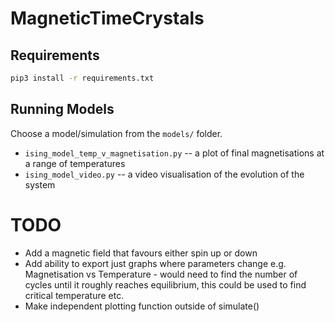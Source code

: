 # MagneticTimeCrystals

## Requirements

```sh
pip3 install -r requirements.txt
```
## Running Models
Choose a model/simulation from the `models/` folder.
* `ising_model_temp_v_magnetisation.py` -- a plot of final magnetisations at a range of temperatures
* `ising_model_video.py` -- a video visualisation of the evolution of the system

# TODO

* Add a magnetic field that favours either spin up or down
* Add ability to export just graphs where parameters change e.g. Magnetisation vs Temperature - would need to find the number of cycles until it roughly reaches equilibrium, this could be used to find critical temperature etc.
* Make independent plotting function outside of simulate()